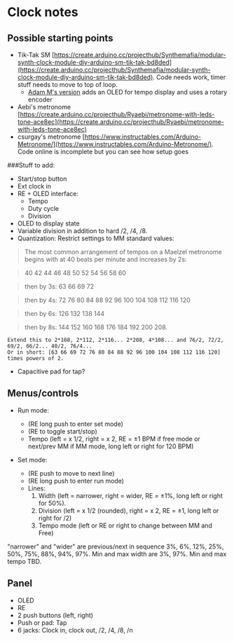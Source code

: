 # Clock notes

## Possible starting points

* Tik-Tak SM [https://create.arduino.cc/projecthub/Synthemafia/modular-synth-clock-module-diy-arduino-sm-tik-tak-bd8ded](https://create.arduino.cc/projecthub/Synthemafia/modular-synth-clock-module-diy-arduino-sm-tik-tak-bd8ded). Code needs work, timer stuff needs to move to top of loop.
    * [Adam M's version](https://lookmumnocomputer.discourse.group/t/my-build-progress/345/4271) adds an OLED for tempo display and uses a rotary encoder
* Aebi's metronome [https://create.arduino.cc/projecthub/Ryaebi/metronome-with-leds-tone-ace8ec](https://create.arduino.cc/projecthub/Ryaebi/metronome-with-leds-tone-ace8ec)
* csurgay's metronome [https://www.instructables.com/Arduino-Metronome/](https://www.instructables.com/Arduino-Metronome/). Code online is incomplete but you can see how setup goes

###Stuff to add:

* Start/stop button
* Ext clock in
* RE + OLED interface:
    * Tempo
    * Duty cycle
    * Division
* OLED to display state
* Variable division in addition to hard /2, /4, /8.
* Quantization: Restrict settings to MM standard values:

>    The most common arrangement of tempos on a Maelzel metronome begins with at 40 beats per minute and increases by 2s:

>    40 42 44 46 48 50 52 54 56 58 60

>    then by 3s: 63 66 69 72

>    then by 4s: 72 76 80 84 88 92 96 100 104 108 112 116 120

>    then by 6s: 126 132 138 144

>    then by 8s: 144 152 160 168 176 184 192 200 208.

    Extend this to 2*108, 2*112, 2*116... 2*208, 4*108... and 76/2, 72/2, 69/2, 66/2... 40/2, 76/4...
    Or in short: [63 66 69 72 76 80 84 88 92 96 100 104 108 112 116 120] times powers of 2.

* Capacitive pad for tap?


## Menus/controls

* Run mode:

    * (RE long push to enter set mode)
    * (RE to toggle start/stop)
    * Tempo  (left = x 1/2, right = x 2, RE = ±1 BPM if free mode or next/prev MM if MM mode, long left or right for 120 BPM)

* Set mode:

    * (RE push to move to next line)
    * (RE long push to enter run mode)
    * Lines:
        1. Width  (left = narrower, right = wider, RE = ±1%, long left or right for 50%).
        2. Division (left = x 1/2 (rounded), right = x 2, RE = ±1, long left or right for /2)
        3. Tempo mode  (left or RE or right to change between MM and Free)

"narrower" and "wider" are previous/next in sequence 3%, 6%, 12%, 25%, 50%, 75%, 88%, 94%, 97%. Min and max width are 3%, 97%. Min and max tempo TBD.


## Panel

* OLED
* RE
* 2 push buttons (left, right)
* Push or pad: Tap
* 6 jacks: Clock in, clock out, /2, /4, /8, /n


